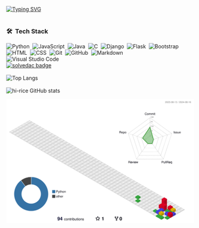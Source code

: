 [![Typing SVG](https://readme-typing-svg.demolab.com?font=Fira+Code&weight=500&pause=1000&color=07D0FFF7&width=435&lines=Hi!+I'm+rice;I'm+a+backend+developer;I'm+still+studying;I+want+to+make+something+nice;Let's+develop+something+fun)](https://git.io/typing-svg)
<br/>
<br/>
### 🛠 &nbsp;Tech Stack

![Python](https://img.shields.io/badge/-Python-05122A?style=flat&logo=python)&nbsp;
![JavaScript](https://img.shields.io/badge/-JavaScript-05122A?style=flat&logo=javascript)&nbsp;
![Java](https://img.shields.io/badge/-Java-05122A?style=flat&logo=Java&logoColor=FFA518)&nbsp;
![C](https://img.shields.io/badge/-C-05122A?style=flat&logo=C&logoColor=A8B9CC)&nbsp;
![Django](https://img.shields.io/badge/-Django-05122A?style=flat&logo=django&logoColor=092E20)&nbsp;
![Flask](https://img.shields.io/badge/-Flask-05122A?style=flat&logo=flask)&nbsp;
![Bootstrap](https://img.shields.io/badge/-Bootstrap-05122A?style=flat&logo=bootstrap&logoColor=563D7C)\
![HTML](https://img.shields.io/badge/-HTML-05122A?style=flat&logo=HTML5)&nbsp;
![CSS](https://img.shields.io/badge/-CSS-05122A?style=flat&logo=CSS3&logoColor=1572B6)&nbsp;
![Git](https://img.shields.io/badge/-Git-05122A?style=flat&logo=git)&nbsp;
![GitHub](https://img.shields.io/badge/-GitHub-05122A?style=flat&logo=github)&nbsp;
![Markdown](https://img.shields.io/badge/-Markdown-05122A?style=flat&logo=markdown)\
![Visual Studio Code](https://img.shields.io/badge/-Visual%20Studio%20Code-05122A?style=flat&logo=visual-studio-code&logoColor=007ACC)&nbsp;
<br/>
[![solvedac badge](https://solvedac-readme-badge.vercel.app/api/v1/badge?user=hi_rice&theme=dark&size=medium)](https://github.com/2ykwang/solvedac-readme-badge)
<br/>
<br/>
![Top Langs](https://github-readme-stats.vercel.app/api/top-langs/?username=hi-rice&show_icons=true&theme=yeblu)
<br/>
<br/>
![hi-rice GitHub stats](https://github-readme-stats.vercel.app/api?username=hi-rice&show_icons=true&theme=yeblu)


<!--
**hi-rice/hi-rice** is a ✨ _special_ ✨ repository because its `README.md` (this file) appears on your GitHub profile.

Here are some ideas to get you started:

- 🔭 I’m currently working on ...
- 🌱 I’m currently learning ...
- 👯 I’m looking to collaborate on ...
- 🤔 I’m looking for help with ...
- 💬 Ask me about ...
- 📫 How to reach me: ...
- 😄 Pronouns: ...
- ⚡ Fun fact: ...
-->

![](./profile-3d-contrib/profile-gitblock.svg)
